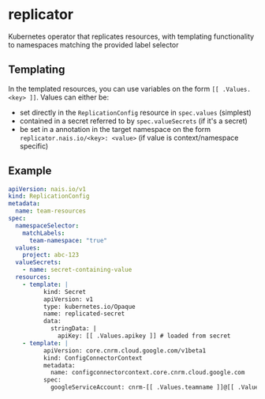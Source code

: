# replicator

Kubernetes operator that replicates resources, with templating functionality to namespaces matching the provided label selector

## Templating

In the templated resources, you can use variables on the form `[[ .Values.<key> ]]`. 
Values can either be: 
- set directly in the `ReplicationConfig` resource in `spec.values` (simplest)
- contained in a secret referred to by `spec.valueSecrets` (if it's a secret)
- be set in a annotation in the target namespace on the form `replicator.nais.io/<key>: <value>` (if value is context/namespace specific)

## Example

```yaml
apiVersion: nais.io/v1
kind: ReplicationConfig
metadata:
  name: team-resources
spec:
  namespaceSelector:
    matchLabels:
      team-namespace: "true"
  values: 
    project: abc-123
  valueSecrets:
    - name: secret-containing-value
  resources:
    - template: |
          kind: Secret
          apiVersion: v1
          type: kubernetes.io/Opaque
          name: replicated-secret
          data:
            stringData: |
              apiKey: [[ .Values.apikey ]] # loaded from secret 
    - template: |
          apiVersion: core.cnrm.cloud.google.com/v1beta1
          kind: ConfigConnectorContext
          metadata:          
            name: configconnectorcontext.core.cnrm.cloud.google.com
          spec:
            googleServiceAccount: cnrm-[[ .Values.teamname ]]@[[ .Values.project ]].iam.gserviceaccount.com # teamname value would here be set from annotation on targeted namespace on the form: `replicator.nais.io/teamname: team`
```
